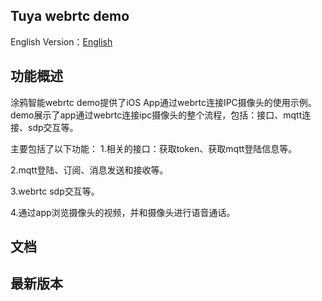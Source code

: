 ## Tuya webrtc demo


English Version：[English](README.md)


## 功能概述

涂鸦智能webrtc demo提供了iOS App通过webrtc连接IPC摄像头的使用示例。 demo展示了app通过webrtc连接ipc摄像头的整个流程，包括：接口、mqtt连接、sdp交互等。

主要包括了以下功能： 1.相关的接口：获取token、获取mqtt登陆信息等。

2.mqtt登陆、订阅、消息发送和接收等。

3.webrtc sdp交互等。

4.通过app浏览摄像头的视频，并和摄像头进行语音通话。


## 文档


## 最新版本
